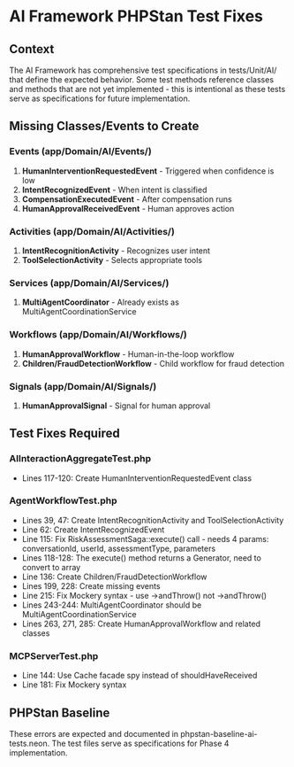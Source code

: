 # AI Framework PHPStan Test Fixes

## Context
The AI Framework has comprehensive test specifications in tests/Unit/AI/ that define the expected behavior. Some test methods reference classes and methods that are not yet implemented - this is intentional as these tests serve as specifications for future implementation.

## Missing Classes/Events to Create

### Events (app/Domain/AI/Events/)
1. **HumanInterventionRequestedEvent** - Triggered when confidence is low
2. **IntentRecognizedEvent** - When intent is classified  
3. **CompensationExecutedEvent** - After compensation runs
4. **HumanApprovalReceivedEvent** - Human approves action

### Activities (app/Domain/AI/Activities/)
1. **IntentRecognitionActivity** - Recognizes user intent
2. **ToolSelectionActivity** - Selects appropriate tools

### Services (app/Domain/AI/Services/)
1. **MultiAgentCoordinator** - Already exists as MultiAgentCoordinationService

### Workflows (app/Domain/AI/Workflows/)
1. **HumanApprovalWorkflow** - Human-in-the-loop workflow
2. **Children/FraudDetectionWorkflow** - Child workflow for fraud detection

### Signals (app/Domain/AI/Signals/)
1. **HumanApprovalSignal** - Signal for human approval

## Test Fixes Required

### AIInteractionAggregateTest.php
- Lines 117-120: Create HumanInterventionRequestedEvent class

### AgentWorkflowTest.php
- Lines 39, 47: Create IntentRecognitionActivity and ToolSelectionActivity
- Line 62: Create IntentRecognizedEvent
- Line 115: Fix RiskAssessmentSaga::execute() call - needs 4 params: conversationId, userId, assessmentType, parameters
- Lines 118-128: The execute() method returns a Generator, need to convert to array
- Line 136: Create Children/FraudDetectionWorkflow
- Lines 199, 228: Create missing events
- Line 215: Fix Mockery syntax - use ->andThrow() not ->andThrow()
- Lines 243-244: MultiAgentCoordinator should be MultiAgentCoordinationService
- Lines 263, 271, 285: Create HumanApprovalWorkflow and related classes

### MCPServerTest.php
- Line 144: Use Cache facade spy instead of shouldHaveReceived
- Line 181: Fix Mockery syntax

## PHPStan Baseline
These errors are expected and documented in phpstan-baseline-ai-tests.neon. The test files serve as specifications for Phase 4 implementation.